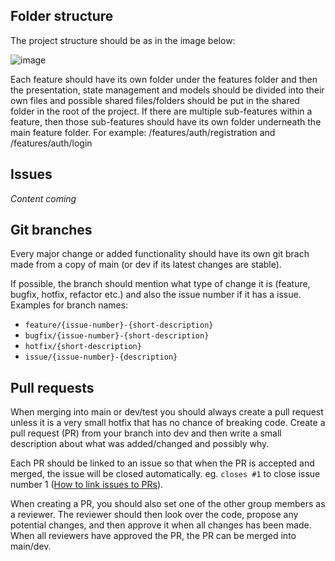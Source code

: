 ## Folder structure
The project structure should be as in the image below:

![image](https://github.com/user-attachments/assets/400932c2-5232-4b4f-9ca9-83ad9d2dd876)

Each feature should have its own folder under the features folder and then the presentation, state management and models should be divided into their own files and possible shared files/folders should be put in the shared folder in the root of the project.
If there are multiple sub-features within a feature, then those sub-features should have its own folder underneath the main feature folder. For example: /features/auth/registration and /features/auth/login
## Issues
*Content coming*

## Git branches
Every major change or added functionality should have its own git brach made from a copy of main (or dev if its latest changes are stable).

If possible, the branch should mention what type of change it is (feature, bugfix, hotfix, refactor etc.) and also the issue number if it has a issue.
Examples for branch names:
- `feature/{issue-number}-{short-description}`
- `bugfix/{issue-number}-{short-description}`
- `hotfix/{short-description}`
- `issue/{issue-number}-{description}`
## Pull requests
When merging into main or dev/test you should always create a pull request unless it is a very small hotfix that has no chance of breaking code.
Create a pull request (PR) from your branch into dev and then write a small description about what was added/changed and possibly why.

Each PR should be linked to an issue so that when the PR is accepted and merged, the issue will be closed automatically. eg. `closes #1` to close issue number 1 ([How to link issues to PRs](https://docs.github.com/en/issues/tracking-your-work-with-issues/using-issues/linking-a-pull-request-to-an-issue#linking-a-pull-request-to-an-issue-using-a-keyword)).

When creating a PR, you should also set one of the other group members as a reviewer. The reviewer should then look over the code, propose any potential changes, and then approve it when all changes has been made. When all reviewers have approved the PR, the PR can be merged into main/dev.
